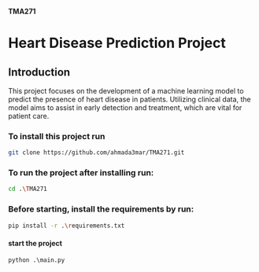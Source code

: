 **TMA271**
# Heart Disease Prediction Project

## Introduction
This project focuses on the development of a machine learning model to predict the presence of heart disease in patients.
Utilizing clinical data, the model aims to assist in early detection and treatment, which are vital for patient care.

### To install this project run 
```bash
git clone https://github.com/ahmada3mar/TMA271.git
```

### To run the project after installing run:

```bash
cd .\TMA271
```

### Before starting, install the requirements by run:
```bash
pip install -r .\requirements.txt
```

#### start the project 

```cmd
python .\main.py
```
